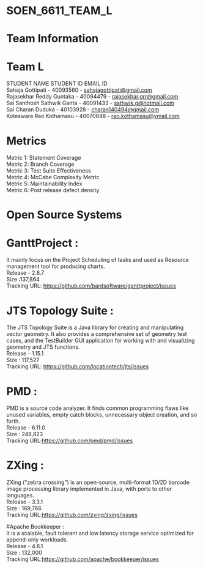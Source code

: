 # SOEN_6611_TEAM_L
                                                                                                            
# Team Information<br>
# Team L <br>

STUDENT NAME                 STUDENT ID         EMAIL ID<br>
Sahaja Gottipati            - 40093560        - sahajagottipati@gmail.com<br>
Rajasekhar Reddy Guntaka    - 40094479        - rajasekhar.grr@gmail.com<br>
Sai Santhosh Sathwik Ganta  - 40091433        - sathwik.g@hotmail.com<br>
Sai Charan Duduka           - 40103928        - charan140494@gmail.com<br>
Koteswara Rao Kothamasu     - 40070848        -  rao.kothamasu@ymail.com<br>


# Metrics<br>
Metric 1: Statement Coverage <br>
Metric 2: Branch Coverage<br>
Metric 3: Test Suite Effectiveness <br>
Metric 4: McCabe Complexity Metric<br>
Metric 5: Maintainability Index<br>
Metric 6: Post release defect density<br>

# Open Source Systems<br>

# GanttProject : <br>
It mainly focus on the Project Scheduling of tasks and used as Resource management tool for producing charts.<br>
Release - 2.8.7<br>
Size :137,864<br>
Tracking URL: https://github.com/bardsoftware/ganttproject/issues<br>

# JTS Topology Suite :<br>
The JTS Topology Suite is a Java library for creating and manipulating vector geometry. It also provides a comprehensive set of geometry test cases, and the TestBuilder GUI application for working with and visualizing geometry and JTS functions.<br>
Release - 1.15.1<br>
Size : 117,527<br>
Tracking URL: https://github.com/locationtech/jts/issues<br>

# PMD :<br>
PMD is a source code analyzer. It finds common programming flaws like unused variables, empty catch blocks, unnecessary object creation, and so forth.<br>
Release - 6.11.0<br>
Size : 248,823<br>
Tracking URL:https://github.com/pmd/pmd/issues<br>

# ZXing :<br>
ZXing ("zebra crossing") is an open-source, multi-format 1D/2D barcode image processing library implemented in Java, with ports to other languages.<br>
Release - 3.3.1<br>
Size : 169,766<br>
Tracking URL:https://github.com/zxing/zxing/issues<br>

#Apache Bookkeeper :<br>
It is a scalable, fault tolerant and low latency storage service optimized for append-only workloads.<br>
Release - 4.8.1<br>
Size : 132,000 <br>
Tracking URL:https://github.com/apache/bookkeeper/issues<br>
